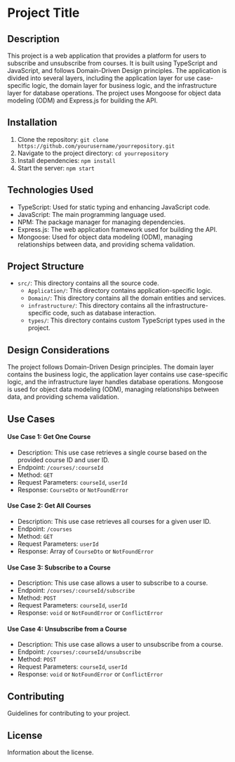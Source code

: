 # Project Title

## Description

This project is a web application that provides a platform for users to subscribe and unsubscribe from courses. It is built using TypeScript and JavaScript, and follows Domain-Driven Design principles. The application is divided into several layers, including the application layer for use case-specific logic, the domain layer for business logic, and the infrastructure layer for database operations. The project uses Mongoose for object data modeling (ODM) and Express.js for building the API.

## Installation

1. Clone the repository: `git clone https://github.com/yourusername/yourrepository.git`
2. Navigate to the project directory: `cd yourrepository`
3. Install dependencies: `npm install`
4. Start the server: `npm start`

## Technologies Used

- TypeScript: Used for static typing and enhancing JavaScript code.
- JavaScript: The main programming language used.
- NPM: The package manager for managing dependencies.
- Express.js: The web application framework used for building the API.
- Mongoose: Used for object data modeling (ODM), managing relationships between data, and providing schema validation.

## Project Structure

- `src/`: This directory contains all the source code.
    - `Application/`: This directory contains application-specific logic.
    - `Domain/`: This directory contains all the domain entities and services.
    - `infrastructure/`: This directory contains all the infrastructure-specific code, such as database interaction.
    - `types/`: This directory contains custom TypeScript types used in the project.

## Design Considerations

The project follows Domain-Driven Design principles. The domain layer contains the business logic, the application layer contains use case-specific logic, and the infrastructure layer handles database operations. Mongoose is used for object data modeling (ODM), managing relationships between data, and providing schema validation.

## Use Cases
#### Use Case 1: Get One Course

- Description: This use case retrieves a single course based on the provided course ID and user ID.
- Endpoint: `/courses/:courseId`
- Method: `GET`
- Request Parameters: `courseId`, `userId`
- Response: `CourseDto` or `NotFoundError`

#### Use Case 2: Get All Courses

- Description: This use case retrieves all courses for a given user ID.
- Endpoint: `/courses`
- Method: `GET`
- Request Parameters: `userId`
- Response: Array of `CourseDto` or `NotFoundError`

#### Use Case 3: Subscribe to a Course

- Description: This use case allows a user to subscribe to a course.
- Endpoint: `/courses/:courseId/subscribe`
- Method: `POST`
- Request Parameters: `courseId`, `userId`
- Response: `void` or `NotFoundError` or `ConflictError`

#### Use Case 4: Unsubscribe from a Course

- Description: This use case allows a user to unsubscribe from a course.
- Endpoint: `/courses/:courseId/unsubscribe`
- Method: `POST`
- Request Parameters: `courseId`, `userId`
- Response: `void` or `NotFoundError` or `ConflictError`

## Contributing

Guidelines for contributing to your project.

## License

Information about the license.